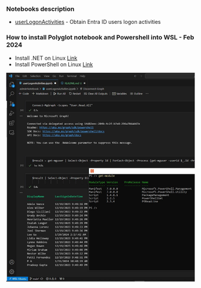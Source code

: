### Notebooks description

- [userLogonActivities](userLogonActivities.ipynb) - Obtain Entra ID users logon activities

### How to install Polyglot notebook and Powershell into WSL - Feb 2024

- Install .NET on Linux [Link](https://learn.microsoft.com/en-us/dotnet/core/install/linux-scripted-manual)
- Install PowerShell on Linux [Link](https://learn.microsoft.com/en-us/powershell/scripting/install/installing-powershell-on-linux?view=powershell-7.4)

![vscodeAndWsl](vscodeAndWsl.jpg)
